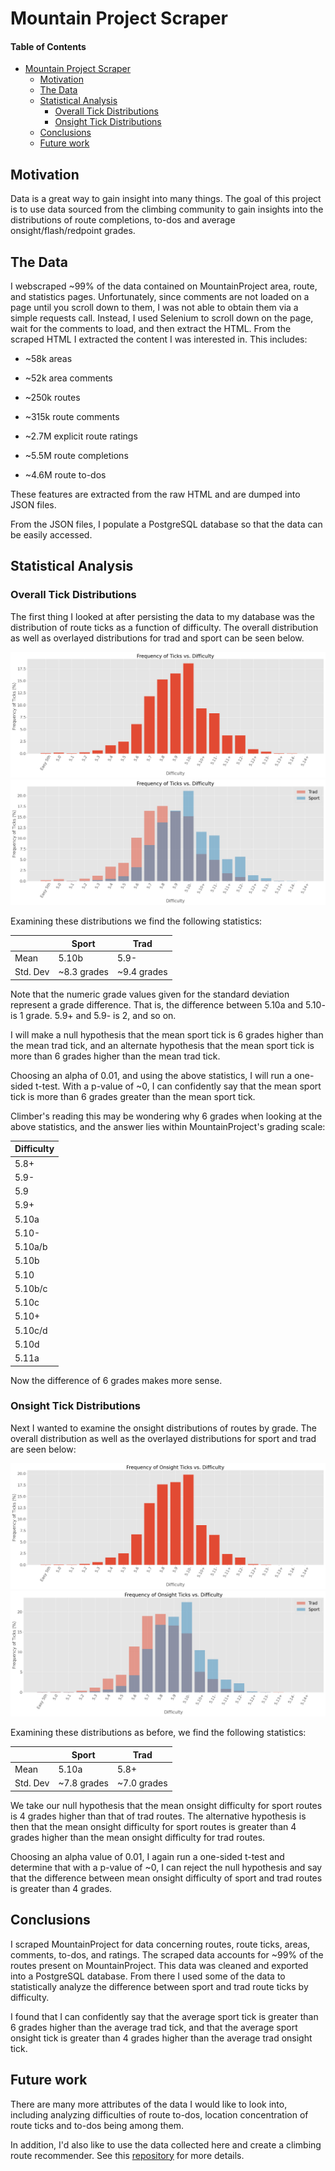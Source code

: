 # Mountain Project Scraper

#### Table of Contents
- [Mountain Project Scraper](#mountain-project-scraper)
  * [Motivation](#motivation)
  * [The Data](#the-data)
  * [Statistical Analysis](#statistical-analysis)
    + [Overall Tick Distributions](#overall-tick-distributions)
    + [Onsight Tick Distributions](#onsight-tick-distributions)
  * [Conclusions](#conclusions)
  * [Future work](#future-work)

## Motivation
Data is a great way to gain insight into many things. The goal of this project is to use data sourced from the climbing
community to gain insights into the distributions of route completions, to-dos and average onsight/flash/redpoint
grades.

## The Data
I webscraped ~99% of the data contained on MountainProject area, route, and statistics pages. Unfortunately, since
comments are not loaded on a page until you scroll down to them, I was not able to obtain them via a simple requests
call. Instead, I used Selenium to scroll down on the page, wait for the comments to load, and then extract the HTML.
From the scraped HTML I extracted the content I was interested in. This includes:

* ~58k areas
  
* ~52k area comments

* ~250k routes

* ~315k route comments

* ~2.7M explicit route ratings

* ~5.5M route completions

* ~4.6M route to-dos

These features are extracted from the raw HTML and are dumped into JSON files.

From the JSON files, I populate a PostgreSQL database so that the data can be easily accessed.

## Statistical Analysis

### Overall Tick Distributions
The first thing I looked at after persisting the data to my database was the distribution of route ticks as a function
of difficulty. The overall distribution as well as overlayed distributions for trad and sport can be seen below.

<img src="./img/Tick_Frequency.png">
<img src="./img/Sport_Trad_Tick_Frequency.png">

Examining these distributions we find the following statistics:

| |         Sport  |         Trad  |
|---|----------|--------|
| Mean |  5.10b  |  5.9-   |
|Std. Dev| ~8.3 grades | ~9.4 grades |

Note that the numeric grade values given for the standard deviation represent a grade difference. That is, the
difference between 5.10a and 5.10- is 1 grade. 5.9+ and 5.9- is 2, and so on.

I will make a null hypothesis that the mean sport tick is 6 grades higher than the mean trad tick, and an alternate
hypothesis that the mean sport tick is more than 6 grades higher than the mean trad tick.

Choosing an alpha of 0.01, and using the above statistics, I will run a one-sided t-test. With a p-value of ~0, I can
confidently say that the mean sport tick is more than 6 grades greater than the mean sport tick.

Climber's reading this may be wondering why 6 grades when looking at the above statistics, and the answer lies within
MountainProject's grading scale:

| Difficulty |
|------------|
|5.8+|
|5.9-|
|5.9|
|5.9+|
|5.10a|
|5.10-|
|5.10a/b|
|5.10b|
|5.10|
|5.10b/c|
|5.10c|
|5.10+|
|5.10c/d|
|5.10d|
|5.11a|

Now the difference of 6 grades makes more sense.

### Onsight Tick Distributions
Next I wanted to examine the onsight distributions of routes by grade. The overall distribution as well as the overlayed
distributions for sport and trad are seen below:

<img src="./img/Onsight_Tick_Frequency.png">
<img src="./img/Sport_Trad_Onsight_Tick_Frequency.png">

Examining these distributions as before, we find the following statistics:

| |         Sport  |         Trad  |
|---|----------|--------|
| Mean |  5.10a  |  5.8+   |
|Std. Dev| ~7.8 grades | ~7.0 grades |

We take our null hypothesis that the mean onsight difficulty for sport routes is 4 grades higher than that of trad
routes. The alternative hypothesis is then that the mean onsight difficulty for sport routes is greater than 4 grades
higher than the mean onsight difficulty for trad routes.

Choosing an alpha value of 0.01, I again run a one-sided t-test and determine that with a p-value of ~0, I can reject
the null hypothesis and say that the difference between mean onsight difficulty of sport and trad routes is greater than
4 grades.

## Conclusions
I scraped MountainProject for data concerning routes, route ticks, areas, comments, to-dos, and ratings. The scraped
data accounts for ~99% of the routes present on MountainProject. This data was cleaned and exported into a PostgreSQL 
database. From there I used some of the data to statistically analyze the difference between sport and trad route ticks
by difficulty.

I found that I can confidently say that the average sport tick is greater than 6 grades higher than the average trad
tick, and that the average sport onsight tick is greater than 4 grades higher than the average trad onsight tick.

## Future work
There are many more attributes of the data I would like to look into, including analyzing difficulties
of route to-dos, location concentration of route ticks and to-dos being among them.

In addition, I'd also like to use the data collected here and create a climbing route recommender. See this 
<a href="https://github.com/zsnyder21/RockRouteRecommender" target="_blank" rel="noopener noreferrer">repository</a>
for more details.
